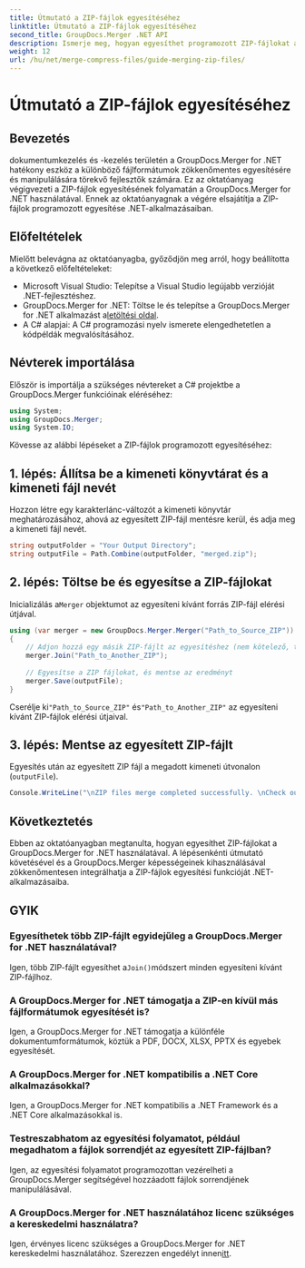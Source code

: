 ```yaml
---
title: Útmutató a ZIP-fájlok egyesítéséhez
linktitle: Útmutató a ZIP-fájlok egyesítéséhez
second_title: GroupDocs.Merger .NET API
description: Ismerje meg, hogyan egyesíthet programozott ZIP-fájlokat a GroupDocs.Merger for .NET használatával. Ez az oktatóanyag részletes útmutatót nyújt a fejlesztők számára.
weight: 12
url: /hu/net/merge-compress-files/guide-merging-zip-files/
---
```


# Útmutató a ZIP-fájlok egyesítéséhez

## Bevezetés
dokumentumkezelés és -kezelés területén a GroupDocs.Merger for .NET hatékony eszköz a különböző fájlformátumok zökkenőmentes egyesítésére és manipulálására törekvő fejlesztők számára. Ez az oktatóanyag végigvezeti a ZIP-fájlok egyesítésének folyamatán a GroupDocs.Merger for .NET használatával. Ennek az oktatóanyagnak a végére elsajátítja a ZIP-fájlok programozott egyesítése .NET-alkalmazásaiban.
## Előfeltételek
Mielőtt belevágna az oktatóanyagba, győződjön meg arról, hogy beállította a következő előfeltételeket:
- Microsoft Visual Studio: Telepítse a Visual Studio legújabb verzióját .NET-fejlesztéshez.
-  GroupDocs.Merger for .NET: Töltse le és telepítse a GroupDocs.Merger for .NET alkalmazást a[letöltési oldal](https://releases.groupdocs.com/merger/net/).
- A C# alapjai: A C# programozási nyelv ismerete elengedhetetlen a kódpéldák megvalósításához.

## Névterek importálása
Először is importálja a szükséges névtereket a C# projektbe a GroupDocs.Merger funkcióinak eléréséhez:
```csharp
using System; 
using GroupDocs.Merger;
using System.IO;
```

Kövesse az alábbi lépéseket a ZIP-fájlok programozott egyesítéséhez:
## 1. lépés: Állítsa be a kimeneti könyvtárat és a kimeneti fájl nevét
Hozzon létre egy karakterlánc-változót a kimeneti könyvtár meghatározásához, ahová az egyesített ZIP-fájl mentésre kerül, és adja meg a kimeneti fájl nevét.
```csharp
string outputFolder = "Your Output Directory";
string outputFile = Path.Combine(outputFolder, "merged.zip");
```
## 2. lépés: Töltse be és egyesítse a ZIP-fájlokat
 Inicializálás a`Merger` objektumot az egyesíteni kívánt forrás ZIP-fájl elérési útjával.
```csharp
using (var merger = new GroupDocs.Merger.Merger("Path_to_Source_ZIP"))
{
    // Adjon hozzá egy másik ZIP-fájlt az egyesítéshez (nem kötelező, több fájlt is hozzáadhat)
    merger.Join("Path_to_Another_ZIP");
    
    // Egyesítse a ZIP fájlokat, és mentse az eredményt
    merger.Save(outputFile);
}
```
 Cserélje ki`"Path_to_Source_ZIP"` és`"Path_to_Another_ZIP"` az egyesíteni kívánt ZIP-fájlok elérési útjaival.
## 3. lépés: Mentse az egyesített ZIP-fájlt
Egyesítés után az egyesített ZIP fájl a megadott kimeneti útvonalon (`outputFile`).
```csharp
Console.WriteLine("\nZIP files merge completed successfully. \nCheck output in {0}", outputFolder);
```

## Következtetés
Ebben az oktatóanyagban megtanulta, hogyan egyesíthet ZIP-fájlokat a GroupDocs.Merger for .NET használatával. A lépésenkénti útmutató követésével és a GroupDocs.Merger képességeinek kihasználásával zökkenőmentesen integrálhatja a ZIP-fájlok egyesítési funkcióját .NET-alkalmazásaiba.

## GYIK
### Egyesíthetek több ZIP-fájlt egyidejűleg a GroupDocs.Merger for .NET használatával?
 Igen, több ZIP-fájlt egyesíthet a`Join()`módszert minden egyesíteni kívánt ZIP-fájlhoz.
### A GroupDocs.Merger for .NET támogatja a ZIP-en kívül más fájlformátumok egyesítését is?
Igen, a GroupDocs.Merger for .NET támogatja a különféle dokumentumformátumok, köztük a PDF, DOCX, XLSX, PPTX és egyebek egyesítését.
### A GroupDocs.Merger for .NET kompatibilis a .NET Core alkalmazásokkal?
Igen, a GroupDocs.Merger for .NET kompatibilis a .NET Framework és a .NET Core alkalmazásokkal is.
### Testreszabhatom az egyesítési folyamatot, például megadhatom a fájlok sorrendjét az egyesített ZIP-fájlban?
Igen, az egyesítési folyamatot programozottan vezérelheti a GroupDocs.Merger segítségével hozzáadott fájlok sorrendjének manipulálásával.
### A GroupDocs.Merger for .NET használatához licenc szükséges a kereskedelmi használatra?
 Igen, érvényes licenc szükséges a GroupDocs.Merger for .NET kereskedelmi használatához. Szerezzen engedélyt innen[itt](https://purchase.groupdocs.com/buy).
